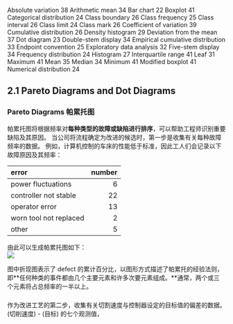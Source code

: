 Absolute variation 38 
Arithmetic mean 34 
Bar chart 22
Boxplot 41 
Categorical distribution 24 
Class boundary 26 
Class frequency 25 
Class interval 26 
Class limit 24 
Class mark 26
Coefficient of variation 39 
Cumulative distribution 26 
Density histogram 29 
Deviation from the mean 37 
Dot diagram 23 
Double-stem display 34 
Empirical cumulative distribution 33 
Endpoint convention 25 
Exploratory data analysis 32 
Five-stem display 34
Frequency distribution 24 
Histogram 27 
Interquartile range 41 
Leaf 31 
Maximum 41 
Mean 35 
Median 34 
Minimum 41 
Modified boxplot 41
Numerical distribution 24

## 2.1 Pareto Diagrams and Dot Diagrams

### Pareto Diagrams 帕累托图

帕累托图将根据频率对**每种类型的故障或缺陷进行排序**，可以帮助工程师识别重要缺陷及其原因。 当公司将流程确定为改进的候选时，第一步是收集有关每种故障频率的数据。 例如，计算机控制的车床的性能低于标准，因此工人们会记录以下故障原因及其频率：
 
 | error                  | number |
 |:---------------------- | ------:|
 | power fluctuations     |      6 |
 | controller not stable  |     22 |
 | operator error         |     13 |
 | worn tool not replaced |      2 |
 | other                  |      5 |

由此可以生成帕累托图如下：  
![](Pasted%20image%2020220311083913.png)

图中折现图表示了 defect 的累计百分比，以图形方式描述了帕累托的经验法则，即**任何种类的事件都由几个主要元素和许多次要元素组成。**通常，两个或三个元素将占总频率的一半以上。  


 ###
作为改进工艺的第二步，收集有关切割速度与控制器设定的目标值的偏差的数据。 (切削速度) - (目标) 的七个观测值，
 






